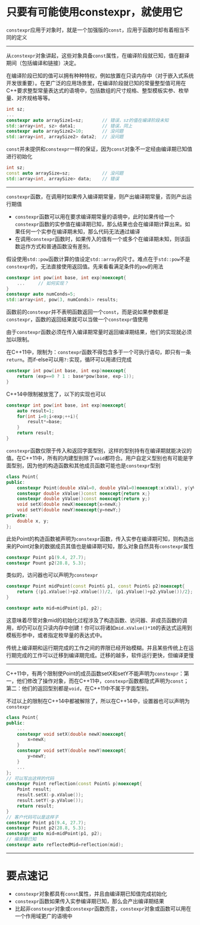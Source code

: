 # 只要有可能使用constexpr，就使用它

`constexpr`应用于对象时，就是一个加强版的`const`，应用于函数时却有着相当不同的定义

---

从`constexpr`对象讲起，这些对象具备`const`属性，在编译阶段就已知，值在翻译期间（包括编译和链接）决定。

在编译阶段已知的值可以拥有种种特权，例如放置在只读内存中（对于嵌入式系统开发很重要）。在更广泛的应用场景里，在编译阶段就已知的常量整型值可用在C++要求整型常量表达式的语境中，包括数组的尺寸规格、整型模板实参、枚举量、对齐规格等等。

```cpp
int sz;
...
constexpr auto arraySize1=sz;       // 错误，sz的值在编译阶段未知
std::array<int, sz> data1;          // 错误，同上
constexpr auto arraySize2=10;       // 没问题
std::array<int, arraySize2> data2;  // 没问题
```

`const`并未提供和`constexpr`一样的保证，因为`const`对象不一定经由编译期已知值进行初始化

```cpp
int sz;
const auto arraySize=sz;            // 没问题
std::array<int, arraySize> data;    // 错误
```

---

`constexpr`函数，在调用时如果传入编译期常量，则产出编译期常量，否则产出运行期值

- `constexpr`函数可以用在要求编译期常量的语境中，此时如果传给一个`constexpr`函数的实参值在编译期已知，那么结果也会在编译期计算出来。如果任何一个实参在编译期未知，那么代码无法通过编译
- 在调用`constexpr`函数时，如果传入的值有一个或多个在编译期未知，则该函数运作方式和普通函数没有差别。

假设使用`std::pow`函数计算的值设定`std::array`的尺寸。难点在于`std::pow`不是`constexpr`的，无法直接使用返回值。先来看看满足条件的`pow`的用法

```cpp
constexpr int pow(int base, int exp)noexcept{
    ...     // 如何实现？
}
constexpr auto numConds=5;
std::array<int, pow(3, numConds)> results;
```

函数前的`constexpr`并不表明函数返回一个`const`，而是说如果参数都是`constexpr`，函数的返回结果就可以当做一个`constexpr`值使用

由于`constexpr`函数必须在传入编译期常量时返回编译期结果，他们的实现就必须加以限制。

在C++11中，限制为：`constexpr`函数不得包含多于一个可执行语句，即只有一条`return`。而if-else可以用`?:`实现，循环可以用递归完成

```cpp
constexpr int pow(int base, int exp)noexcept{
    return (exp==0 ? 1 : base*pow(base, exp-1));
}
```

C++14中限制被放宽了，以下的实现也可以

```cpp
constexpr int pow(int base, int exp)noexcept{
    auto result=1;
    for(int i=0;i<exp;++i){
        result*=base;
    }
    return result;
}
```

`constexpr`函数仅限于传入和返回字面型别，这样的型别持有在编译期就能决议的值。在C++11中，所有的内建型别除了`void`都符合。用户自定义型别也有可能是字面型别，因为他的构造函数和其他成员函数可能也是`constexpr`型别

```cpp
class Point{
public:
    constexpr Point(double xVal=0, double yVal=0)noexcept:x(xVal), y(yVal){}
    constexpr double xValue()const noexcept{return x;}
    constexpr double yValue()const noexcept(return y;)
    void setX(double newX)noexcept{x=newX;}
    void setY(double newY)noexcept{y=newY;}
private:
    double x, y;
};
```

此处Point的构造函数被声明为`constexpr`函数，传入实参在编译期可知，则构造出来的Point对象的数据成员其值也是编译期可知，那么对象自然具有`constexpr`属性

```cpp
constexpr Point p1(9.4, 27.7);
constexpr Pount p2(28.8, 5.3);
```

类似的，访问器也可以声明为`constexpr`

```cpp
constexpr Point midPoint(const Point& p1, const Point& p2)noexcept{
    return {(p1.xValue()+p2.xValue())/2, (p1.yValue()+p2.yValue())/2};
}

constexpr auto mid=midPoint(p1, p2);
```

这意味着尽管对象mid的初始化过程涉及了构造函数、访问器、非成员函数的调用，却仍可以在只读内存中创建！你可以将诸如`mid.xValue()*10`的表达式运用到模板形参中，或者指定枚举量的表达式中。

传统上编译期和运行期完成的工作之间的界限已经开始模糊。并且某些传统上在运行期完成的工作可以迁移到编译期完成。迁移的越多，软件运行更快，但编译更慢

---

C++11中，有两个限制使Point的成员函数setX和setY不能声明为`constexpr`：第一，他们修改了操作对象，而在C++11中，`constexpr`函数都隐式声明为`const`；第二：他们的返回型别都是`void`，在C++11中不属于字面型别。

不过以上的限制在C++14中都被解除了，所以在C++14中，设置器也可以声明为`constexpr`

```cpp
class Point{
public:
    ...
    constexpr void setX(double newX)noexcept{
        x=newX;
    }
    constexpr void setY(double newY)noexcept{
        y=newY;
    }
    ...
};
// 可以写出这样的代码
constexpr Point reflection(const Point& p)noexcept{
    Point result;
    result.setX(-p.xValue());
    result.setY(-p.yValue());
    return result;
}
// 客户代码可以是这样子
constexpr Point p1(9.4, 27.7);
constexpr Point p2(28.8, 5.3);
constexpr auto mid=midPoint(p1, p2);
// 编译期已知
constexpr auto reflectedMid=reflection(mid);
```

---

# 要点速记

- `constexpr`对象都具有`const`属性，并且由编译期已知值完成初始化
- `constexpr`函数如果传入实参编译期已知，那么会产出编译期结果
- 比起非`constexpr`对象或`constexpr`函数而言，`constexpr`对象或函数可以用在一个作用域更广的语境中